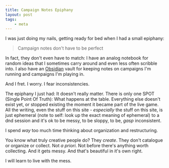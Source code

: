 ```yaml
---
title: Campaign Notes Epiphany
layout: post
tags:
    - meta
---
```


I was just doing my nails, getting ready for bed when I had a small epiphany:

> Campaign notes don't have to be perfect

In fact, they don't even have to match: I have an analog notebook for random ideas
that I sometimes carry around and even less often scribble into. I also have an [Obsidian](https://obsidian.md/)
vault for keeping notes on campaigns I'm running and campaigns I'm playing in.

And I fret. I worry. I fear inconsistencies.

The epiphany I just had: It doesn't really matter. There is only one SPOT (Single Point Of Truth):
What happens at the table. Everything else doesn't exist yet, or stopped existing the moment it
became part of the live game. All the writing, even the stuff on this site - _especially_ the stuff
on this site, is just ephemeral (note to self: look up the exact meaning of ephemeral) to a
dnd session and it's ok to be messy, to be sloppy, to be, _*gasp*_ inconsistent.

I spend _way_ too much time thinking about organization and restructuring.

You know what truly creative people do? They _create_. They don't catalogue or organize or collect. Not _a priori_.
Not before there's anything worth collecting. And it gets messy. And that's beautiful in it's own right.

I will learn to live with the mess.